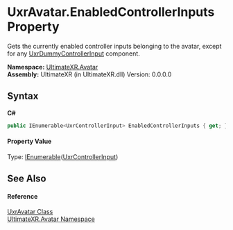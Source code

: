 # UxrAvatar.EnabledControllerInputs Property 
 

Gets the currently enabled controller inputs belonging to the avatar, except for any <a href="T_UltimateXR_Devices_Integrations_UxrDummyControllerInput">UxrDummyControllerInput</a> component.

**Namespace:**&nbsp;<a href="N_UltimateXR_Avatar">UltimateXR.Avatar</a><br />**Assembly:**&nbsp;UltimateXR (in UltimateXR.dll) Version: 0.0.0.0

## Syntax

**C#**<br />
``` C#
public IEnumerable<UxrControllerInput> EnabledControllerInputs { get; }
```


#### Property Value
Type: <a href="https://docs.microsoft.com/dotnet/api/system.collections.generic.ienumerable-1" target="_blank" rel="noopener noreferrer">IEnumerable</a>(<a href="T_UltimateXR_Devices_UxrControllerInput">UxrControllerInput</a>)

## See Also


#### Reference
<a href="T_UltimateXR_Avatar_UxrAvatar">UxrAvatar Class</a><br /><a href="N_UltimateXR_Avatar">UltimateXR.Avatar Namespace</a><br />